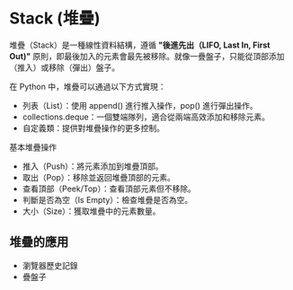 # Stack (堆疊)
堆疊（Stack）是一種線性資料結構，遵循 <b>"後進先出（LIFO, Last In, First Out)"</b> 原則，即最後加入的元素會最先被移除。就像一疊盤子，只能從頂部添加（推入）或移除（彈出）盤子。

在 Python 中，堆疊可以通過以下方式實現：
- 列表（List）：使用 append() 進行推入操作，pop() 進行彈出操作。
- collections.deque：一個雙端隊列，適合從兩端高效添加和移除元素。
- 自定義類：提供對堆疊操作的更多控制。

基本堆疊操作
- 推入（Push）：將元素添加到堆疊頂部。
- 取出（Pop）：移除並返回堆疊頂部的元素。
- 查看頂部（Peek/Top）：查看頂部元素但不移除。
- 判斷是否為空（Is Empty）：檢查堆疊是否為空。
- 大小（Size）：獲取堆疊中的元素數量。


## 堆疊的應用
- 瀏覽器歷史記錄
- 疊盤子